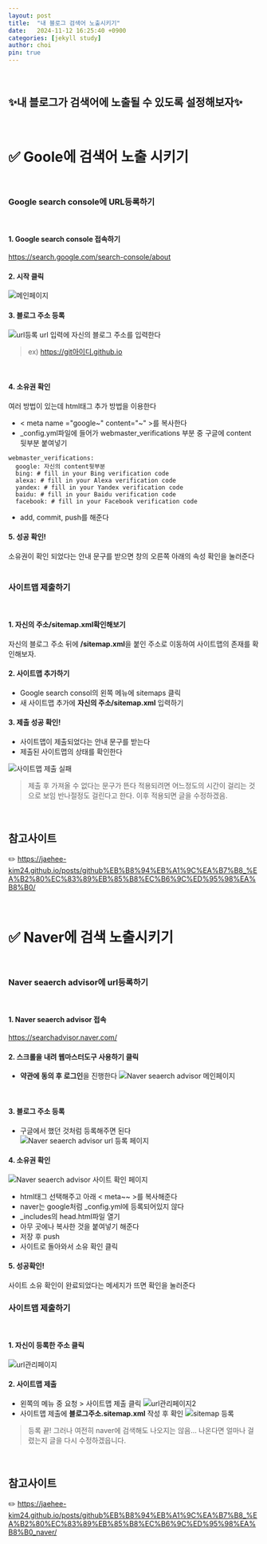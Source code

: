 ```yaml
---
layout: post
title:  "내 블로그 검색어 노출시키기"
date:   2024-11-12 16:25:40 +0900
categories: [jekyll study]
author: choi
pin: true
---
```

&nbsp;

## ✨내 블로그가 검색어에 노출될 수 있도록 설정해보자✨

&nbsp;
&nbsp;
&nbsp;

# ✅ Goole에 검색어 노출 시키기
&nbsp;
&nbsp;
### Google search console에 URL등록하기
&nbsp;
#### 1. Google search console 접속하기
<https://search.google.com/search-console/about>
&nbsp;
#### 2. 시작 클릭
![메인페이지](/assets/img/Googlesearch_main.png)
&nbsp;
#### 3. 블로그 주소 등록
![url등록](/assets/img/Googlesearch_urlset.png)
url 입력에 자신의 블로그 주소를 입력한다
>ex) https://git아이디.github.io

&nbsp;
#### 4. 소유권 확인
여러 방법이 있는데 html태그 추가 방법을 이용한다
- < meta name ="google~" content="~" >를 복사한다
- _config.yml파일에 들어가 webmaster_verifications 부분 중 구글에 content 뒷부분 붙여넣기
```
webmaster_verifications:
  google: 자신의 content뒷부분
  bing: # fill in your Bing verification code
  alexa: # fill in your Alexa verification code
  yandex: # fill in your Yandex verification code
  baidu: # fill in your Baidu verification code
  facebook: # fill in your Facebook verification code
```
- add, commit, push를 해준다
&nbsp;

#### 5. 성공 확인!
소유권이 확인 되었다는 안내 문구를 받으면 창의 오른쪽 아래의 속성 확인을 눌러준다
&nbsp;
&nbsp;
&nbsp;

### 사이트맵 제출하기
&nbsp;
#### 1. 자신의 주소/sitemap.xml확인해보기
자신의 블로그 주소 뒤에 **/sitemap.xml**을 붙인 주소로 이동하여 사이트맵의 존재를 확인해보자.
&nbsp;
#### 2. 사이트맵 추가하기
- Google search consol의 왼쪽 메뉴에 sitemaps 클릭
- 새 사이트맵 추가에 **자신의 주소/sitemap.xml** 입력하기
&nbsp;
#### 3. 제출 성공 확인!
- 사이트맵이 제출되었다는 안내 문구를 받는다
- 제출된 사이트맵의 상태를 확인한다

![사이트맵 제출 실패](/assets/img/googlesearch_sitemap.png)
&nbsp;
> 제출 후 가져올 수 없다는 문구가 뜬다
> 적용되려면 어느정도의 시간이 걸리는 것으로 보임
> 반나절정도 걸린다고 한다. 이후 적용되면 글을 수정하겠음.

&nbsp;
## 참고사이트
✏️ <https://jaehee-kim24.github.io/posts/github%EB%B8%94%EB%A1%9C%EA%B7%B8_%EA%B2%80%EC%83%89%EB%85%B8%EC%B6%9C%ED%95%98%EA%B8%B0/>

&nbsp;
&nbsp;
&nbsp;
&nbsp;
&nbsp;

# ✅ Naver에 검색 노출시키기
&nbsp;
&nbsp;
### Naver seaerch advisor에 url등록하기
&nbsp;
#### 1. Naver seaerch advisor 접속
<https://searchadvisor.naver.com/>
&nbsp;
#### 2. 스크롤을 내려 웹마스터도구 사용하기 클릭
- **약관에 동의 후 로그인**을 진행한다
![Naver seaerch advisor 메인페이지](/assets/img/naversearch_main.png)

&nbsp;
#### 3. 블로그 주소 등록
- 구글에서 했던 것처럼 등록해주면 된다
![Naver seaerch advisor url 등록 페이지](/assets/img/naversearch_urlset.png)
&nbsp;
#### 4. 소유권 확인
![Naver seaerch advisor 사이트 확인 페이지](/assets/img/naversearch_check.png)
- html태그 선택해주고 아래 < meta~~ >를 복사해준다
- naver는 google처럼 _config.yml에 등록되어있지 않다
- _includes의 head.html파일 열기
- 아무 곳에나 복사한 것을 붙여넣기 해준다
- 저장 후 push
- 사이트로 돌아와서 소유 확인 클릭
&nbsp;
#### 5. 성공확인! 
 사이트 소유 확인이 완료되었다는 메세지가 뜨면 확인을 눌러준다
&nbsp;
&nbsp;
&nbsp;
### 사이트맵 제출하기
&nbsp;
#### 1. 자신이 등록한 주소 클릭
![url관리페이지](/assets/img/naversearch_site.png)

#### 2. 사이트맵 제출
- 왼쪽의 메뉴 중 요청 > 사이트맵 제출 클릭
![url관리페이지2](/assets/img/naversearch_setting.png)
&nbsp;
- 사이트맵 제출에 **블로그주소.sitemap.xml** 작성 후 확인
![sitemap 등록](/assets/img/naversearch_sitemap.png)
&nbsp;
> 등록 끝!
> 그러나 여전히 naver에 검색해도 나오지는 않음...
> 나온다면 얼마나 걸렸는지 글을 다시 수정하겠읍니다.

&nbsp;
&nbsp;
## 참고사이트
✏️ <https://jaehee-kim24.github.io/posts/github%EB%B8%94%EB%A1%9C%EA%B7%B8_%EA%B2%80%EC%83%89%EB%85%B8%EC%B6%9C%ED%95%98%EA%B8%B0_naver/>
